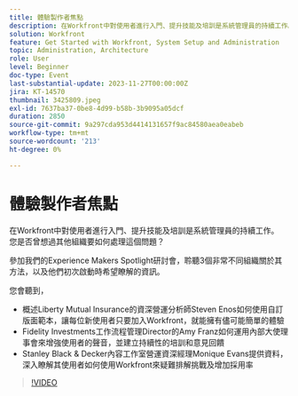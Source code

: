 ```yaml
---
title: 體驗製作者焦點
description: 在Workfront中對使用者進行入門、提升技能及培訓是系統管理員的持續工作。 您是否曾想過其他組織要如何處理這個問題？ 參加我們的Experience Makers Spotlight研討會，聆聽3個非常不同組織關於其方法，以及他們初次啟動時希望瞭解的資訊。
solution: Workfront
feature: Get Started with Workfront, System Setup and Administration
topic: Administration, Architecture
role: User
level: Beginner
doc-type: Event
last-substantial-update: 2023-11-27T00:00:00Z
jira: KT-14570
thumbnail: 3425809.jpeg
exl-id: 7637ba37-0be8-4d99-b58b-3b9095a05dcf
duration: 2850
source-git-commit: 9a297cda953d4414131657f9ac84580aea0eabeb
workflow-type: tm+mt
source-wordcount: '213'
ht-degree: 0%

---
```


# 體驗製作者焦點

在Workfront中對使用者進行入門、提升技能及培訓是系統管理員的持續工作。 您是否曾想過其他組織要如何處理這個問題？

參加我們的Experience Makers Spotlight研討會，聆聽3個非常不同組織關於其方法，以及他們初次啟動時希望瞭解的資訊。

您會聽到，

* 概述Liberty Mutual Insurance的資深營運分析師Steven Enos如何使用自訂版面範本，讓每位新使用者只要加入Workfront，就能擁有儘可能簡單的體驗
* Fidelity Investments工作流程管理Director的Amy Franz如何運用內部大使理事會來增強使用者的聲音，並建立持續性的培訓和意見回饋
* Stanley Black &amp; Decker內容工作室營運資深經理Monique Evans提供資料，深入瞭解其使用者如何使用Workfront來疑難排解挑戰及增加採用率

>[!VIDEO](https://video.tv.adobe.com/v/3425809/?learn=on)
